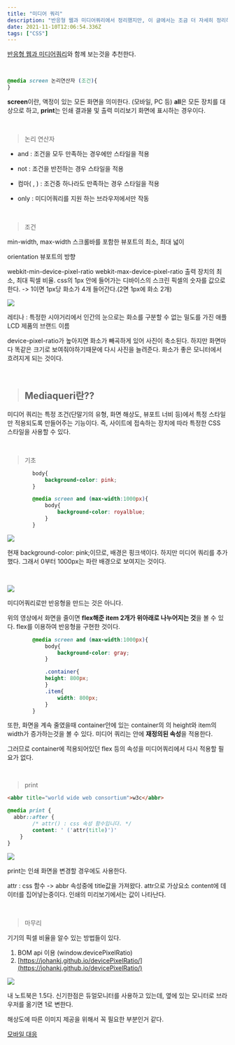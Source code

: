 ```yaml
---
title: "미디어 쿼리"
description: "반응형 웹과 미디어쿼리에서 정리했지만, 이 글에서는 조금 더 자세히 정리하려고 한다."
date: 2021-11-10T12:06:54.336Z
tags: ["CSS"]
---
```

[반응형 웹과 미디어쿼리](https://velog.io/@leehyunho2001/%EB%B0%98%EC%9D%91%ED%98%95-%EC%9B%B9-%EB%94%94%EC%9E%90%EC%9D%B8)와 함께 보는것을 추천한다.

<br>

```css
@media screen 논리연산자 (조건){
}
```

**screen**이란, 액정이 있는 모든 화면을 의미한다. (모바일, PC 등)
**all**은 모든 장치를 대상으로 하고, **print**는 인쇄 결과물 및 출력 미리보기 화면에 표시하는 경우이다.

<br>

> 논리 연산자

- and : 조건을 모두 만족하는 경우에만 스타일을 적용

- not : 조건을 반전하는 경우 스타일을 적용

- 컴마( , ) : 조건중 하나라도 만족하는 경우 스타일을 적용

- only : 미디어쿼리를 지원 하는 브라우저에서만 작동


<br>

> 조건


min-width, max-width
스크롤바를 포함한 뷰포트의 최소, 최대 넓이

orientation
뷰포트의 방향

webkit-min-device-pixel-ratio
webkit-max-device-pixel-ratio
출력 장치의 최소, 최대 픽셀 비율. css의 1px 안에 들어가는 디바이스의 스크린 픽셀의 숫자를 값으로 한다.
-> 1이면 1px당 화소가 4개 들어간다.(2면 1px에 화소 2개)

![](/images/79fd157a-61ee-47fb-b341-14ad228d18f7-image.png)

레티나 : 특정한 시야거리에서 인간의 눈으로는 화소를 구분할 수 없는 밀도를 가진 애플 LCD 제품의 브랜드 이름

device-pixel-ratio가 높아지면 화소가 빼곡하게 있어 사진이 축소된다. 하지만 화면마다 똑같은 크기로 보여줘야하기때문에 다시 사진을 늘려준다. 화소가 좋은 모니터에서 흐려지게 되는 것이다.

<br>

> ## Mediaqueri란??

미디어 쿼리는 특정 조건(단말기의 유형, 화면 해상도, 뷰포트 너비 등)에서 특정 스타일만 적용되도록 만들어주는 기능이다. 즉, 사이트에 접속하는 장치에 따라 특정한 CSS 스타일을 사용할 수 있다. 

<br>

> 기초

```css
        body{
            background-color: pink;
        }

        @media screen and (max-width:1000px){
            body{
                background-color: royalblue;
            }
        }
```
![](/images/f09d80d9-da10-4bb8-b140-f6185da8872b-%EA%B8%B0%EC%B4%88.gif)


현재 background-color: pink;이므로, 배경은 핑크색이다. 하지만 미디어 쿼리를 추가했다. 그래서 0부터 1000px는 파란 배경으로 보여지는 것이다.

<br>

![](/images/c8ccea19-5f7f-4d16-b707-75426a35f904-%EB%AF%B8%EC%BB%A4.gif)

미디어쿼리로만 반응형을 만드는 것은 아니다.

위의 영상에서 화면을 줄이면 **flex해준 item 2개가 위아래로 나누어지는 것**을 볼 수 있다. flex를 이용하여 반응형을 구현한 것이다.

```css
        @media screen and (max-width:1000px){
            body{
                background-color: gray;
            }

            .container{
            height: 800px;
            }
            .item{
                width: 800px;
            }
        }
```

또한, 화면을 계속 줄였을때 container안에 있는 container의 의 height와 item의 width가 증가하는것을 볼 수 있다. 미디어 쿼리는 안에 **재정의된 속성**을 적용한다. 

그러므로 container에 적용되어있던 flex 등의 속성을 미디어쿼리에서 다시 적용할 필요가 없다.

<br>

>print

```html
<abbr title="world wide web consortium">w3c</abbr>
```

```css
@media print {
  abbr::after {
		/* attr() : css 속성 함수입니다. */
        content: ' ('attr(title)')'
    }
}
```

![](/images/867c6581-41c9-4c71-bb3b-9b56cd9171e4-image.png)

print는 인쇄 화면을 변경할 경우에도 사용한다.

attr : css 함수 -> abbr 속성중에 title값을 가져왔다.
attr으로 가상요소 content에 데이터를 집어넣는중이다.
인쇄의 미리보기에서는 값이 나타난다.

<br>

> 마무리

기기의 픽셀 비율을 알수 있는 방법들이 있다.
1. BOM api 이용 (window.devicePixelRatio)
2. [https://johankj.github.io/devicePixelRatio/](https://johankj.github.io/devicePixelRatio/)

![](/images/af285049-5762-4d6b-a327-215795ddfb4c-image.png)

내 노트북은 1.5다. 신기한점은 듀얼모니터를 사용하고 있는데, 옆에 있는 모니터로 브라우저를 옮기면 1로 변한다.

해상도에 따른 이미지 제공을 위해서 꼭 필요한 부분인거 같다.

[모바일 대응](https://experienceleague.adobe.com/docs/target/using/experiences/vec/mobile-viewports.html?lang=en)
